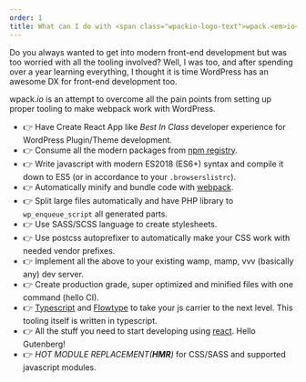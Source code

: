 ```yaml
---
order: 1
title: What can I do with <span class="wpackio-logo-text">wpack.<em>io</em></span>
---
```


Do you always wanted to get into modern front-end development
but was too worried with all the tooling involved? Well, I was too, and after
spending over a year learning everything, I thought it is time WordPress has
an awesome DX for front-end development too.

<span class="wpackio-logo-text">wpack.<em>io</em></span> is an attempt to overcome all
the pain points from setting up proper tooling to make webpack work with WordPress.

-   👉 Have Create React App like _Best In Class_ developer experience for WordPress Plugin/Theme development.
-   👉 Consume all the modern packages from [npm registry](https://npmjs.com).
-   👉 Write javascript with modern ES2018 (ES6+) syntax and compile it down to ES5 (or in accordance to your `.browserslistrc`).
-   👉 Automatically minify and bundle code with [webpack](https://webpack.js.org).
-   👉 Split large files automatically and have PHP library to `wp_enqueue_script` all generated parts.
-   👉 Use SASS/SCSS language to create stylesheets.
-   👉 Use postcss autoprefixer to automatically make your CSS work with needed vendor prefixes.
-   👉 Implement all the above to your existing wamp, mamp, vvv (basically any) dev server.
-   👉 Create production grade, super optimized and minified files with one command (hello CI).
-   👉 [Typescript](https://www.typescriptlang.org/) and [Flowtype](https://flow.org/) to take your js carrier to the next level. This tooling itself is written in typescript.
-   👉 All the stuff you need to start developing using [react](https://reactjs.org/). Hello Gutenberg!
-   👉 _HOT MODULE REPLACEMENT(**HMR**)_ for CSS/SASS and supported javascript modules.
